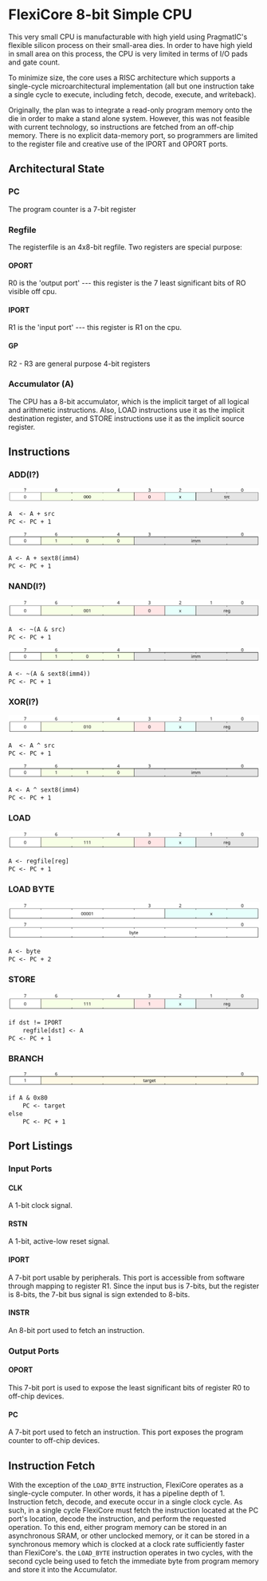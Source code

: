 # FlexiCore 8-bit Simple CPU

This very small CPU is manufacturable with high yield using PragmatIC's
flexible silicon process on their small-area dies. In order to have high
yield in small area on this process, the CPU is very limited in terms of
I/O pads and gate count.

To minimize size, the core uses a RISC architecture which supports a
single-cycle microarchitectural implementation (all but one instruction take a
single cycle to execute, including fetch, decode, execute, and writeback).

Originally, the plan was to integrate a read-only program memory onto the
die in order to make a stand alone system.
However, this was not feasible with current technology, so instructions
are fetched from an off-chip memory.  There is no explicit data-memory port,
so programmers are limited to the register file and creative use of the
IPORT and OPORT ports.

## Architectural State

### PC

The program counter is a 7-bit register

### Regfile

The registerfile is an 4x8-bit regfile.  Two registers are special purpose:

#### OPORT

R0 is the 'output port' --- this register is the 7 least significant
bits of RO visible off cpu.

#### IPORT

R1 is the 'input port' --- this register is R1 on the cpu.

#### GP

R2 - R3 are general purpose 4-bit registers

### Accumulator (A)

The CPU has a 8-bit accumulator, which is the implicit target of all
logical and arithmetic instructions.  Also, LOAD instructions use it
as the implicit destination register, and STORE instructions use it as the
implicit source register.

## Instructions

### ADD(I?)

![ADD](./diag/add.svg)

```
A  <- A + src
PC <- PC + 1
```

![ADDI](./diag/addi.svg)

```
A <- A + sext8(imm4)
PC <- PC + 1
```

### NAND(I?)

![NAND](./diag/nand.svg)

```
A  <- ~(A & src)
PC <- PC + 1
```

![NANDI](./diag/nandi.svg)

```
A <- ~(A & sext8(imm4))
PC <- PC + 1
```

### XOR(I?)

![NAND](./diag/xor.svg)

```
A  <- A ^ src
PC <- PC + 1
```

![NANDI](./diag/xori.svg)

```
A <- A ^ sext8(imm4)
PC <- PC + 1
```

### LOAD

![LOAD](./diag/load.svg)

```
A <- regfile[reg]
PC <- PC + 1
```

### LOAD BYTE

![LOAD BYTE](./diag/load_byte.svg)
![BYTE](./diag/byte.svg)

```
A <- byte
PC <- PC + 2
```

### STORE

![LOAD](./diag/store.svg)

```
if dst != IPORT
    regfile[dst] <- A
PC <- PC + 1
```

### BRANCH

![BRANCH](./diag/branch.svg)

```
if A & 0x80
    PC <- target
else
    PC <- PC + 1
```

## Port Listings

### Input Ports

#### CLK

A 1-bit clock signal.

#### RSTN

A 1-bit, active-low reset signal.

#### IPORT

A 7-bit port usable by peripherals.
This port is accessible from software through mapping to register
R1.  Since the input bus is 7-bits, but the register is 8-bits, the 7-bit
bus signal is sign extended to 8-bits.

#### INSTR

An 8-bit port used to fetch an instruction.

### Output Ports

#### OPORT
 
This 7-bit port is used to expose the least significant bits of
register R0 to off-chip devices.

#### PC

A 7-bit port used to fetch an instruction. This port exposes the program
counter to off-chip devices.

## Instruction Fetch

With the exception of the `LOAD_BYTE` instruction,
FlexiCore operates as a single-cycle computer. In other words, it has a pipeline depth
of 1.
Instruction fetch, decode, and execute occur in a single clock cycle.
As such, in a single cycle FlexiCore must fetch the instruction located
at the PC port's location, decode the instruction, and perform the requested
operation.  To this end, either program memory can be stored in an asynchronous
SRAM, or other unclocked memory, or it can be stored in a synchronous memory
which is clocked at a clock rate sufficiently faster than FlexiCore's.
the `LOAD_BYTE` instruction operates in two cycles, with the second cycle
being used to fetch the immediate byte from program memory and store it
into the Accumulator.

